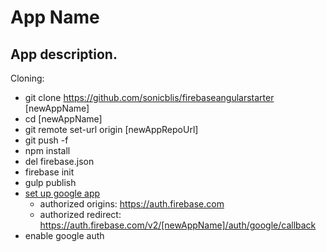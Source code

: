 # App Name
App description.
---
Cloning:
- git clone https://github.com/sonicblis/firebaseangularstarter [newAppName]
- cd [newAppName]
- git remote set-url origin [newAppRepoUrl]
- git push -f
- npm install
- del firebase.json
- firebase init
- gulp publish
- [set up google app](https://console.developers.google.com/project)
  - authorized origins: https://auth.firebase.com
  - authorized redirect: https://auth.firebase.com/v2/[newAppName]/auth/google/callback
- enable google auth
